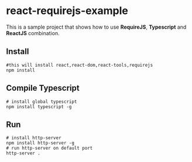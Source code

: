 # react-requirejs-example

This is a sample project that shows how to use **RequireJS**, **Typescript** and **ReactJS** combination.

## Install
```
#this will install react,react-dom,react-tools,requirejs
npm install
```

## Compile Typescript
```
# install global typescript
npm install typescript -g 
```

## Run
```
# install http-server
npm install http-server -g
# run http-server on default port
http-server .
```